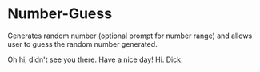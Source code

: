 # Number-Guess
Generates random number (optional prompt for number range) and allows user to guess the random number generated.


Oh hi, didn't see you there. Have a nice day!
Hi. Dick.